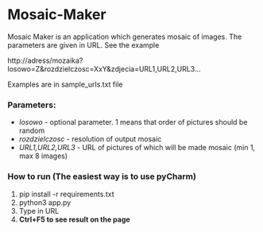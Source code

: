 # Mosaic-Maker

Mosaic Maker is an application which generates mosaic of images. The parameters are given in URL.  See the example

http://adress/mozaika?losowo=Z&rozdzielczosc=XxY&zdjecia=URL1,URL2,URL3...

Examples are in sample_urls.txt file

### Parameters:

- *losowo* - optional parameter. 1 means that order of pictures should be random
- *rozdzielczosc* - resolution of output mosaic
- *URL1,URL2,URL3* - URL of pictures of which will be made mosaic (min 1, max 8 images)

### How to run (The easiest way is to use pyCharm)

1. pip install -r requirements.txt
2. python3 app.py
3. Type in URL
4. **Ctrl+F5 to see result on the page**


